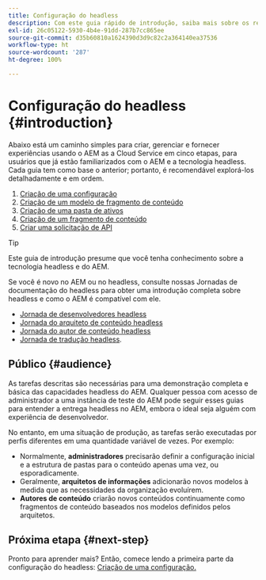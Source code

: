 ```yaml
---
title: Configuração do headless
description: Com este guia rápido de introdução, saiba mais sobre os recursos headless avançados do AEM as a Cloud Service, como os modelos de conteúdo, fragmentos de conteúdo e a API GraphQL.
exl-id: 26c05122-5930-4b4e-91dd-287b7cc865ee
source-git-commit: d35b60810a1624390d3d9c82c2a364140ea37536
workflow-type: ht
source-wordcount: '287'
ht-degree: 100%

---
```


# Configuração do headless {#introduction}

Abaixo está um caminho simples para criar, gerenciar e fornecer experiências usando o AEM as a Cloud Service em cinco etapas, para usuários que já estão familiarizados com o AEM e a tecnologia headless. Cada guia tem como base o anterior; portanto, é recomendável explorá-los detalhadamente e em ordem.

1. [Criação de uma configuração](create-configuration.md)
1. [Criação de um modelo de fragmento de conteúdo](create-content-model.md)
1. [Criação de uma pasta de ativos](create-assets-folder.md)
1. [Criação de um fragmento de conteúdo](create-content-fragment.md)
1. [Criar uma solicitação de API](create-api-request.md)

>[!TIP]
>
>Este guia de introdução presume que você tenha conhecimento sobre a tecnologia headless e do AEM.
>
>Se você é novo no AEM ou no headless, consulte nossas Jornadas de documentação do headless para obter uma introdução completa sobre headless e como o AEM é compatível com ele.
>
>* [Jornada de desenvolvedores headless](/help/journey-headless/developer/overview.md)
>* [Jornada do arquiteto de conteúdo headless](/help/journey-headless/architect/overview.md)
>* [Jornada do autor de conteúdo headless](/help/journey-headless/author/overview.md)
>* [Jornada de tradução headless](/help/journey-headless/translation/overview.md).


## Público {#audience}

As tarefas descritas são necessárias para uma demonstração completa e básica das capacidades headless do AEM. Qualquer pessoa com acesso de administrador a uma instância de teste do AEM pode seguir esses guias para entender a entrega headless no AEM, embora o ideal seja alguém com experiência de desenvolvedor.

No entanto, em uma situação de produção, as tarefas serão executadas por perfis diferentes em uma quantidade variável de vezes. Por exemplo:

* Normalmente, **administradores** precisarão definir a configuração inicial e a estrutura de pastas para o conteúdo apenas uma vez, ou esporadicamente.
* Geralmente, **arquitetos de informações** adicionarão novos modelos à medida que as necessidades da organização evoluírem.
* **Autores de conteúdo** criarão novos conteúdos continuamente como fragmentos de conteúdo baseados nos modelos definidos pelos arquitetos.

## Próxima etapa {#next-step}

Pronto para aprender mais? Então, comece lendo a primeira parte da configuração do headless: [Criação de uma configuração.](create-configuration.md)
